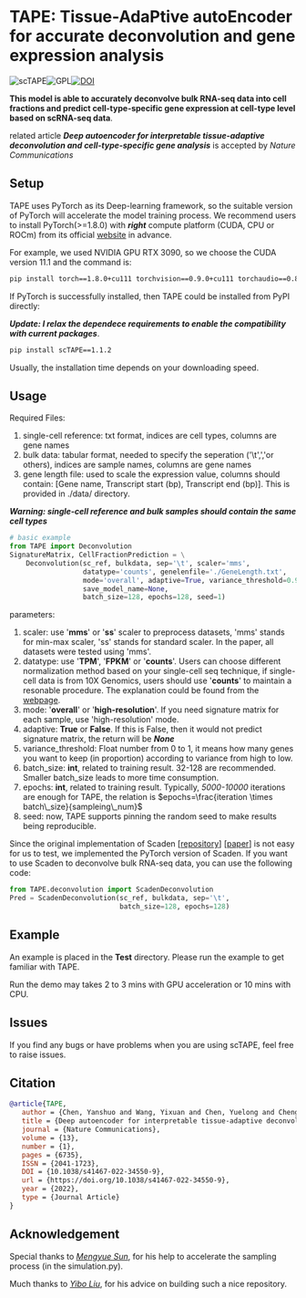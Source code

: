 # TAPE: Tissue-AdaPtive autoEncoder for accurate deconvolution and gene expression analysis

![scTAPE](https://img.shields.io/badge/scTAPE-v1.1.2-blue)![GPL](https://img.shields.io/github/license/poseidonchan/TAPE)[![DOI](https://zenodo.org/badge/386163911.svg)](https://zenodo.org/badge/latestdoi/386163911)

**This model is able to accurately deconvolve bulk RNA-seq data into cell fractions and predict cell-type-specific gene expression at cell-type level based on scRNA-seq data**.

related article ***Deep autoencoder for interpretable tissue-adaptive deconvolution and cell-type-specific gene analysis*** is accepted by *Nature Communications*

## Setup

TAPE uses PyTorch as its Deep-learning framework, so the suitable version of PyTorch will accelerate the model training process. We recommend users to install PyTorch(>=1.8.0) with ***right*** compute platform (CUDA, CPU or ROCm) from its official [website](https://pytorch.org) in advance.

For example, we used NVIDIA GPU RTX 3090, so we choose the CUDA version 11.1 and the command is:

```bash
pip install torch==1.8.0+cu111 torchvision==0.9.0+cu111 torchaudio==0.8.0 -f https://download.pytorch.org/whl/torch_stable.html
```

If PyTorch is successfully installed, then TAPE could be installed from PyPI directly:

***Update: I relax the dependece requirements to enable the compatibility with current packages***.

```bash
pip install scTAPE==1.1.2
```
Usually, the installation time depends on your downloading speed.
## Usage

Required Files:
1. single-cell reference: txt format, indices are cell types, columns are gene names
2. bulk data: tabular format, needed to specify the seperation ('\t',','or others), indices are sample names, columns are gene names
3. gene length file: used to scale the expression value, columns should contain: [Gene name, Transcript start (bp), Transcript end (bp)]. This is provided in ./data/ directory.

***Warning: single-cell reference and bulk samples should contain the same cell types***

```python
# basic example
from TAPE import Deconvolution
SignatureMatrix, CellFractionPrediction = \
    Deconvolution(sc_ref, bulkdata, sep='\t', scaler='mms',
                  datatype='counts', genelenfile='./GeneLength.txt',
                  mode='overall', adaptive=True, variance_threshold=0.98,
                  save_model_name=None,
                  batch_size=128, epochs=128, seed=1)
```
parameters:

1. scaler: use '**mms**' or '**ss**' scaler to preprocess datasets, 'mms' stands for min-max scaler, 'ss' stands for standard scaler. In the paper, all datasets were tested using 'mms'.
2. datatype: use '**TPM**', '**FPKM**' or '**counts**'. Users can choose different normalization method based on your single-cell seq technique, if single-cell data is from 10X Genomics, users should use '**counts**' to maintain a resonable procedure. The explanation could be found from the [webpage](https://kb.10xgenomics.com/hc/en-us/articles/115003684783-Should-I-calculate-TPM-RPKM-or-FPKM-instead-of-counts-for-10x-Genomics-data-).
3. mode: '**overall**' or '**high-resolution**'. If you need signature matrix for each sample, use 'high-resolution' mode.
4. adaptive: **True** or **False**. If this is False, then it would not predict signature matrix, the return will be ***None***
5. variance_threshold: Float number from 0 to 1, it means how many genes you want to keep (in proportion) according to variance from high to low.
6. batch_size: **int**, related to training result. 32-128 are recommended. Smaller batch_size leads to more time consumption.
7. epochs: **int**, related to training result. Typically, *5000-10000* iterations are enough for TAPE, the relation is $epochs=\frac{iteration \times batch\_size}{sampleing\_num}$
8. seed: now, TAPE supports pinning the random seed to make results being reproducible.

Since the original implementation of Scaden [[repository](https://github.com/KevinMenden/scaden)] [[paper](https://www.science.org/doi/10.1126/sciadv.aba2619)] is not easy for us to test, we implemented the PyTorch version of Scaden. If you want to use Scaden to deconvolve bulk RNA-seq data, you can use the following code:

```python
from TAPE.deconvolution import ScadenDeconvolution
Pred = ScadenDeconvolution(sc_ref, bulkdata, sep='\t',
                           batch_size=128, epochs=128)
```


## Example
An example is placed in the **Test** directory. Please run the example to get familiar with TAPE.

Run the demo may takes 2 to 3 mins with GPU acceleration or 10 mins with CPU.


## Issues
If you find any bugs or have problems when you are using scTAPE, feel free to raise issues.

## Citation
```bibtex
@article{TAPE,
   author = {Chen, Yanshuo and Wang, Yixuan and Chen, Yuelong and Cheng, Yuqi and Wei, Yumeng and Li, Yunxiang and Wang, Jiuming and Wei, Yingying and Chan, Ting-Fung and Li, Yu},
   title = {Deep autoencoder for interpretable tissue-adaptive deconvolution and cell-type-specific gene analysis},
   journal = {Nature Communications},
   volume = {13},
   number = {1},
   pages = {6735},
   ISSN = {2041-1723},
   DOI = {10.1038/s41467-022-34550-9},
   url = {https://doi.org/10.1038/s41467-022-34550-9},
   year = {2022},
   type = {Journal Article}
}
```

## Acknowledgement
Special thanks to [*Mengyue Sun*](https://github.com/sunmy2019), for his help to accelerate the sampling process (in the simulation.py).

Much thanks to [*Yibo Liu*](https://github.com/jedibobo), for his advice on building such a nice repository.